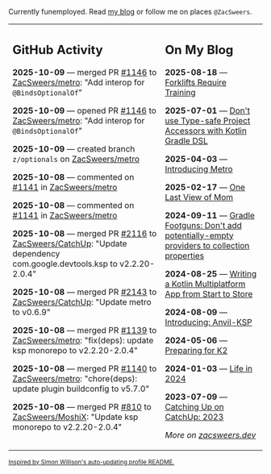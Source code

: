 Currently funemployed. Read [my blog](https://zacsweers.dev/) or follow me on places `@ZacSweers`.

<table><tr><td valign="top" width="60%">

## GitHub Activity
<!-- githubActivity starts -->
**2025-10-09** — merged PR [#1146](https://github.com/ZacSweers/metro/pull/1146) to [ZacSweers/metro](https://github.com/ZacSweers/metro): "Add interop for `@BindsOptionalOf`"

**2025-10-09** — opened PR [#1146](https://github.com/ZacSweers/metro/pull/1146) to [ZacSweers/metro](https://github.com/ZacSweers/metro): "Add interop for `@BindsOptionalOf`"

**2025-10-09** — created branch `z/optionals` on [ZacSweers/metro](https://github.com/ZacSweers/metro)

**2025-10-08** — commented on [#1141](https://github.com/ZacSweers/metro/issues/1141#issuecomment-3382004193) in [ZacSweers/metro](https://github.com/ZacSweers/metro)

**2025-10-08** — commented on [#1141](https://github.com/ZacSweers/metro/issues/1141#issuecomment-3382000037) in [ZacSweers/metro](https://github.com/ZacSweers/metro)

**2025-10-08** — merged PR [#2116](https://github.com/ZacSweers/CatchUp/pull/2116) to [ZacSweers/CatchUp](https://github.com/ZacSweers/CatchUp): "Update dependency com.google.devtools.ksp to v2.2.20-2.0.4"

**2025-10-08** — merged PR [#2143](https://github.com/ZacSweers/CatchUp/pull/2143) to [ZacSweers/CatchUp](https://github.com/ZacSweers/CatchUp): "Update metro to v0.6.9"

**2025-10-08** — merged PR [#1139](https://github.com/ZacSweers/metro/pull/1139) to [ZacSweers/metro](https://github.com/ZacSweers/metro): "fix(deps): update ksp monorepo to v2.2.20-2.0.4"

**2025-10-08** — merged PR [#1140](https://github.com/ZacSweers/metro/pull/1140) to [ZacSweers/metro](https://github.com/ZacSweers/metro): "chore(deps): update plugin buildconfig to v5.7.0"

**2025-10-08** — merged PR [#810](https://github.com/ZacSweers/MoshiX/pull/810) to [ZacSweers/MoshiX](https://github.com/ZacSweers/MoshiX): "Update ksp monorepo to v2.2.20-2.0.4"
<!-- githubActivity ends -->
</td><td valign="top" width="40%">

## On My Blog
<!-- blog starts -->
**2025-08-18** — [Forklifts Require Training](https://www.zacsweers.dev/forklifts-require-training/)

**2025-07-01** — [Don't use Type-safe Project Accessors with Kotlin Gradle DSL](https://www.zacsweers.dev/dont-use-type-safe-project-accessors-with-kotlin-gradle-dsl/)

**2025-04-03** — [Introducing Metro](https://www.zacsweers.dev/introducing-metro/)

**2025-02-17** — [One Last View of Mom](https://www.zacsweers.dev/one-last-view-of-mom/)

**2024-09-11** — [Gradle Footguns: Don't add potentially-empty providers to collection properties](https://www.zacsweers.dev/gradle-footgun-adding-empty-providers-to-collection-properties/)

**2024-08-25** — [Writing a Kotlin Multiplatform App from Start to Store](https://www.zacsweers.dev/writing-a-kotlin-multiplatform-app-from-start-to-store/)

**2024-08-09** — [Introducing: Anvil-KSP](https://www.zacsweers.dev/introducing-anvil-ksp/)

**2024-05-06** — [Preparing for K2](https://www.zacsweers.dev/preparing-for-k2/)

**2024-01-03** — [Life in 2024](https://www.zacsweers.dev/life-in-2024/)

**2023-07-09** — [Catching Up on CatchUp: 2023](https://www.zacsweers.dev/catching-up-on-catchup-2023/)
<!-- blog ends -->
_More on [zacsweers.dev](https://zacsweers.dev/)_
</td></tr></table>

<sub><a href="https://simonwillison.net/2020/Jul/10/self-updating-profile-readme/">Inspired by Simon Willison's auto-updating profile README.</a></sub>